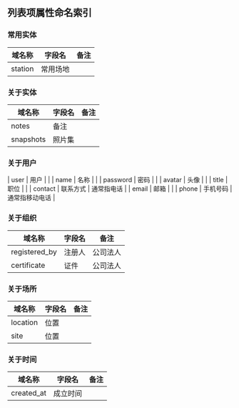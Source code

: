 ## 列表项属性命名索引

### 常用实体
| 域名称      | 字段名     | 备注     |
| ----------- | -------- | -------- |
| station     |  常用场地  |        |

### 关于实体
| 域名称         | 字段名       | 备注     |
| ------------- | --------     | -------- |
| notes         | 备注         |          |
| snapshots     | 照片集       |          |


### 关于用户
| user        | 用户      |        |
| name        | 名称      |        |
| password    | 密码     |        |
| avatar      | 头像      |      |
| title       | 职位     |        |
| contact     | 联系方式  | 通常指电话  |
| email       | 邮箱     |        |
| phone       | 手机号码  | 通常指移动电话 |

### 关于组织
| 域名称         | 字段名       | 备注     |
| ------------- | --------     | -------- |
| registered_by | 注册人       |  公司法人  |
| certificate   | 证件       |  公司法人  |


### 关于场所
| 域名称      | 字段名     | 备注     |
| ----------- | -------- | -------- |
| location    | 位置      |        |
| site        | 位置      |        |

### 关于时间
| 域名称      | 字段名     | 备注     |
| ----------- | ---------- | -------- |
| created_at  | 成立时间    |        |
